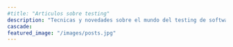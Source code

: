 ```yaml
---
#title: "Articulos sobre testing"
description: "Tecnicas y novedades sobre el mundo del testing de softwate"
cascade:
featured_image: "/images/posts.jpg"
---
```

